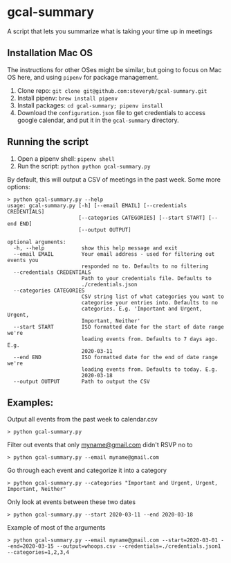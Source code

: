 # gcal-summary
A script that lets you summarize what is taking your time up in meetings

## Installation Mac OS

The instructions for other OSes might be similar, but going to focus on Mac OS here, and using `pipenv` for package management.

1. Clone repo: `git clone git@github.com:steveryb/gcal-summary.git`
1. Install pipenv: `brew install pipenv`
1. Install packages: `cd gcal-summary; pipenv install`
1. Download the `configuration.json` file to get credentials to access google calendar, and put it in the `gcal-summary` directory.

## Running the script
1. Open a pipenv shell: `pipenv shell`
2. Run the script: `python python gcal-summary.py`

By default, this will output a CSV of meetings in the past week. Some more options:

```
> python gcal-summary.py --help
usage: gcal-summary.py [-h] [--email EMAIL] [--credentials CREDENTIALS]
                       [--categories CATEGORIES] [--start START] [--end END]
                       [--output OUTPUT]

optional arguments:
  -h, --help            show this help message and exit
  --email EMAIL         Your email address - used for filtering out events you
                        responded no to. Defaults to no filtering
  --credentials CREDENTIALS
                        Path to your credentials file. Defaults to
                        ./credentials.json
  --categories CATEGORIES
                        CSV string list of what categories you want to
                        categorise your entries into. Defaults to no
                        categories. E.g. 'Important and Urgent, Urgent,
                        Important, Neither'
  --start START         ISO formatted date for the start of date range we're
                        loading events from. Defaults to 7 days ago. E.g.
                        2020-03-11
  --end END             ISO formatted date for the end of date range we're
                        loading events from. Defaults to today. E.g.
                        2020-03-18
  --output OUTPUT       Path to output the CSV
```

## Examples:


Output all events from the past week to calendar.csv
```shell script
> python gcal-summary.py  
```

Filter out events that only myname@gmail.com didn't RSVP no to
```shell script
> python gcal-summary.py --email myname@gmail.com  
```

Go through each event and categorize it into a category
```shell script
> python gcal-summary.py --categories "Important and Urgent, Urgent, Important, Neither"
```

Only look at events between these two dates
```shell script
> python gcal-summary.py --start 2020-03-11 --end 2020-03-18 
```

Example of most of the arguments
```shell script
> python gcal-summary.py --email myname@gmail.com --start=2020-03-01 --end=2020-03-15 --output=whoops.csv --credentials=./credentials.json1 --categories=1,2,3,4
```
